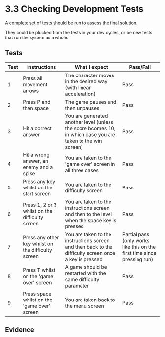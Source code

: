 # 3.3 Checking Development Tests

A complete set of tests should be run to assess the final solution.

They could be plucked from the tests in your dev cycles, or be new tests that run the system as a whole.

## Tests

| Test | Instructions                                        | What I expect                                                                                               | Pass/Fail                                                                |
| ---- | --------------------------------------------------- | ----------------------------------------------------------------------------------------------------------- | ------------------------------------------------------------------------ |
| 1    | Press all movement arrows                           | The character moves in the desired way (with linear acceleration)                                           | Pass                                                                     |
| 2    | Press P and then space                              | The game pauses and then unpauses                                                                           | Pass                                                                     |
| 3    | Hit a correct answer                                | You are generated another level (unless the score bcomes 10, in which case you are taken to the win screen) | Pass                                                                     |
| 4    | Hit a wrong answer, an enemy and a spike            | You are taken to the 'game over' screen in all three cases                                                  | Pass                                                                     |
| 5    | Press any key whilst on the start screen            | You are taken to the difficulty screen                                                                      | Pass                                                                     |
| 6    | Press 1, 2 or 3 whilst on the difficulty screen     | You are taken to the instructions screen, and then to the level when the space key is pressed               | Pass                                                                     |
| 7    | Press any other key whilst on the difficulty screen | You are taken to the instructions screen, and then back to the difficulty screen once a key is pressed      | Partial pass (only works like this on the first time since pressing run) |
| 8    | Press T whilst on the 'game over' screen            | A game should be restarted with the same difficulty parameter                                               | Pass                                                                     |
| 9    | Press space whilst on the 'game over' screen        | You are taken back to the menu screen                                                                       | Pass                                                                     |

## Evidence

